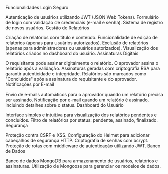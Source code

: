 Funcionalidades
Login Seguro

Autenticação de usuários utilizando JWT (JSON Web Tokens).
Formulário de login com validação de credenciais (e-mail e senha).
Sistema de registro de novos usuários.
Gestão de Relatórios

Criação de relatórios com título e conteúdo.
Funcionalidade de edição de relatórios (apenas para usuários autorizados).
Exclusão de relatórios (apenas para administradores ou usuários autorizados).
Visualização dos relatórios criados no dashboard do usuário.
Assinaturas Digitais

O requisitante pode assinar digitalmente o relatório.
O aprovador assina o relatório após a validação.
Assinaturas geradas com criptografia RSA para garantir autenticidade e integridade.
Relatórios são marcados como "Concluídos" após a assinatura do requisitante e do aprovador.
Notificações por E-mail

Envio de e-mails automáticos para o aprovador quando um relatório precisa ser assinado.
Notificação por e-mail quando um relatório é assinado, incluindo detalhes sobre o status.
Dashboard do Usuário

Interface simples e intuitiva para visualização dos relatórios pendentes e concluídos.
Filtro de relatórios por status: pendente, assinado, finalizado.
Segurança

Proteção contra CSRF e XSS.
Configuração do Helmet para adicionar cabeçalhos de segurança HTTP.
Criptografia de senhas com bcrypt.
Proteção de rotas com middleware de autenticação utilizando JWT.
Banco de Dados

Banco de dados MongoDB para armazenamento de usuários, relatórios e assinaturas.
Utilização de Mongoose para gerenciar os modelos de dados.
